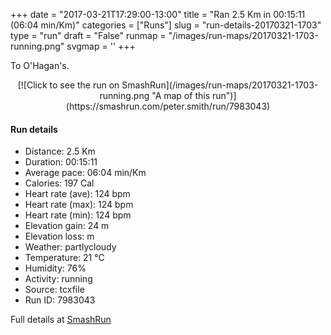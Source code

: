 +++
date = "2017-03-21T17:29:00-13:00"
title = "Ran 2.5 Km in 00:15:11 (06:04 min/Km)"
categories = ["Runs"]
slug = "run-details-20170321-1703"
type = "run"
draft = "False"
runmap = "/images/run-maps/20170321-1703-running.png"
svgmap = '<polyline points="47 100, 48 99, 49 97, 50 96, 51 95, 51 95, 52 93, 53 89, 54 88, 55 85, 55 83, 56 81, 56 80, 54 81, 53 81, 51 80, 50 79, 49 79, 47 80, 47 80, 45 75, 44 71, 45 71, 45 70, 44 67, 44 66, 43 63, 42 63, 42 62, 42 62, 42 61, 42 58, 42 58, 41 57, 43 51, 48 48, 49 46, 48 45, 49 45, 46 44, 46 43, 45 43, 41 42, 44 40, 43 39, 43 38, 46 33, 45 31, 46 30, 47 27, 47 27, 48 25, 48 24, 49 24, 49 22, 50 21, 53 18, 54 16, 55 12, 57 10, 59 8, 58 8, 57 7, 58 4, 59 3, 60 0">'
+++

To O'Hagan's. 

<!--more-->

<center>
[![Click to see the run on SmashRun](/images/run-maps/20170321-1703-running.png "A map of this run")](https://smashrun.com/peter.smith/run/7983043)
</center>

#### Run details

* Distance: 2.5 Km
* Duration: 00:15:11
* Average pace: 06:04 min/Km
* Calories: 197 Cal
* Heart rate (ave): 124 bpm
* Heart rate (max): 124 bpm
* Heart rate (min): 124 bpm
* Elevation gain: 24 m
* Elevation loss:  m
* Weather: partlycloudy
* Temperature: 21 &deg;C
* Humidity: 76%
* Activity: running
* Source: tcxfile
* Run ID: 7983043

Full details at [SmashRun](https://smashrun.com/peter.smith/run/7983043)